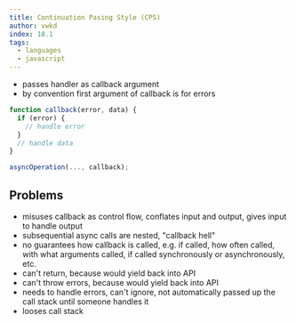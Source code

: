 ```yaml
---
title: Continuation Pasing Style (CPS)
author: vwkd
index: 10.1
tags:
  - languages
  - javascript
---
```


- passes handler as callback argument
- by convention first argument of callback is for errors

```javascript
function callback(error, data) {
  if (error) {
    // handle error
  }
  // handle data
}

asyncOperation(..., callback);
```



## Problems

- misuses callback as control flow, conflates input and output, gives input to handle output
- subsequential async calls are nested, "callback hell"
- no guarantees how callback is called, e.g. if called, how often called, with what arguments called, if called synchronously or asynchronously, etc.
- can't return, because would yield back into API
- can't throw errors, because would yield back into API
- needs to handle errors, can't ignore, not automatically passed up the call stack until someone handles it
- looses call stack